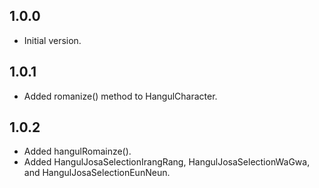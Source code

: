 ## 1.0.0

- Initial version.

## 1.0.1

- Added romanize() method to HangulCharacter.

## 1.0.2

- Added hangulRomainze().
- Added HangulJosaSelectionIrangRang, HangulJosaSelectionWaGwa, and HangulJosaSelectionEunNeun.